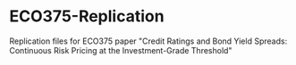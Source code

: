 # ECO375-Replication
Replication files for ECO375 paper "Credit Ratings and Bond Yield Spreads: Continuous Risk Pricing at the Investment-Grade Threshold"
